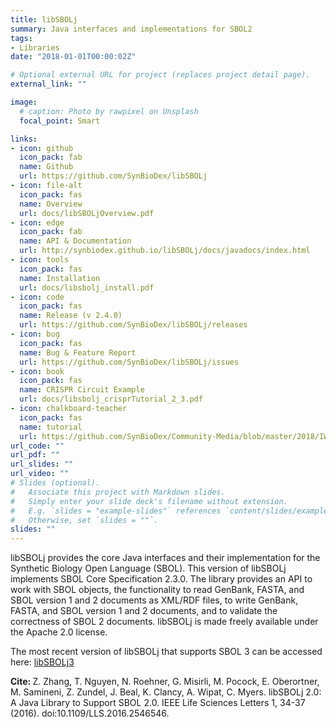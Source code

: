 ```yaml
---
title: libSBOLj
summary: Java interfaces and implementations for SBOL2
tags:
- Libraries
date: "2018-01-01T00:00:02Z"

# Optional external URL for project (replaces project detail page).
external_link: ""

image:
  # caption: Photo by rawpixel on Unsplash
  focal_point: Smart

links:
- icon: github
  icon_pack: fab
  name: Github
  url: https://github.com/SynBioDex/libSBOLj
- icon: file-alt
  icon_pack: fas
  name: Overview
  url: docs/libSBOLjOverview.pdf
- icon: edge
  icon_pack: fab
  name: API & Documentation
  url: http://synbiodex.github.io/libSBOLj/docs/javadocs/index.html
- icon: tools
  icon_pack: fas
  name: Installation
  url: docs/libsbolj_install.pdf
- icon: code
  icon_pack: fas
  name: Release (v 2.4.0)
  url: https://github.com/SynBioDex/libSBOLj/releases
- icon: bug
  icon_pack: fas
  name: Bug & Feature Report
  url: https://github.com/SynBioDex/libSBOLj/issues
- icon: book
  icon_pack: fas
  name: CRISPR Circuit Example
  url: docs/libsbolj_crisprTutorial_2_3.pdf
- icon: chalkboard-teacher
  icon_pack: fas
  name: tutorial
  url: https://github.com/SynBioDex/Community-Media/blob/master/2018/IWBDA18/SBOLWorkshop2018_java_js.pdf
url_code: ""
url_pdf: ""
url_slides: ""
url_video: ""
# Slides (optional).
#   Associate this project with Markdown slides.
#   Simply enter your slide deck's filename without extension.
#   E.g. `slides = "example-slides"` references `content/slides/example-slides.md`.
#   Otherwise, set `slides = ""`.
slides: ""
---
```


libSBOLj provides the core Java interfaces and their implementation for the Synthetic Biology Open Language (SBOL). This version of libSBOLj implements SBOL Core Specification 2.3.0. The library provides an API to work with SBOL objects, the functionality to read GenBank, FASTA, and SBOL version 1 and 2 documents as XML/RDF files, to write GenBank, FASTA, and SBOL version 1 and 2 documents, and to validate the correctness of SBOL 2 documents. libSBOLj is made freely available under the Apache 2.0 license.


The most recent version of libSBOLj that supports SBOL 3 can be accessed here: <a href="https://synbiodex.github.io/libSBOLj3" target="_blank">libSBOLj3</a>

<b>Cite: </b> Z. Zhang, T. Nguyen, N. Roehner, G. Misirli, M. Pocock, E. Oberortner, M. Samineni, Z. Zundel, J. Beal, K. Clancy, A. Wipat, C. Myers. libSBOLj 2.0: A Java Library to Support SBOL 2.0. IEEE Life Sciences Letters 1, 34-37 (2016). doi:10.1109/LLS.2016.2546546.
